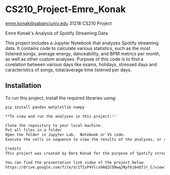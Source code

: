 # CS210_Project-Emre_Konak
emre.konak@sabanciuniv.edu 31218 CS210 Project 

Emre Konak's Analysis of Spotify Streaming Data

This project includes a Jupyter Notebook that analyzes Spotify streaming data. It contains code to calculate various statistics, such as the most listened songs, average energy, danceability, and BPM metrics per month, as well as other custom analyses. Purpose of this code is to find a corelation between various days like exams, holidays, stressed days and caracteristics of songs, total/average time listened per days.

## Installation

To run this project, install the required libraries using:

```bash
pip install pandas matplotlib numpy

**To view and run the analyses in this project:**

Clone the repository to your local machine.
Put all files in a folder
Open the folder in Jupyter Lab,  Notebook or VS code.
Execute the cells in sequence to view the results of the analyses, or can press run all.(If the results can be seen you do not need to run the codes)

Credits
This project was created by Emre Konak for the purpose of Spotify streaming data analysis in the CS210 course.

You can find the presentation link video of the project below
https://drive.google.com/file/d/1TIsP4Vlcs0AQ2CO9wqJNyf6j6eQ7Jr_C/view?usp=sharing
